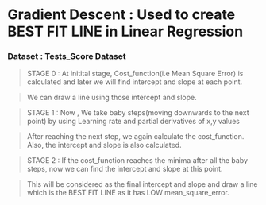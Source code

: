 # Gradient Descent : Used to create BEST FIT LINE in Linear Regression

### Dataset : Tests_Score Dataset
> STAGE 0 : At initital stage, Cost_function(i.e Mean Square Error) is calculated and later we will find intercept and slope at each point.

> We can draw a line using those intercept and slope.

> STAGE 1 : Now , We take baby steps(moving downwards to the next point) by using Learning rate and partial derivatives of x,y values
 
> After reaching the next step, we again calculate the cost_function. Also, the intercept and slope is also calculated.  

> STAGE 2 : If the cost_function reaches the minima after all the baby steps, now we can find the intercept and slope at this point.
 
> This will be considered as the final intercept and slope and draw a line which is the BEST FIT LINE as it has LOW mean_square_error.


